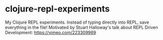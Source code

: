 # clojure-repl-experiments

My Clojure REPL experiments. Instead of typing directly into REPL, save everything in the file! 
Motivated by Stuart Halloway's talk about REPL Driven Development: https://vimeo.com/223309989
